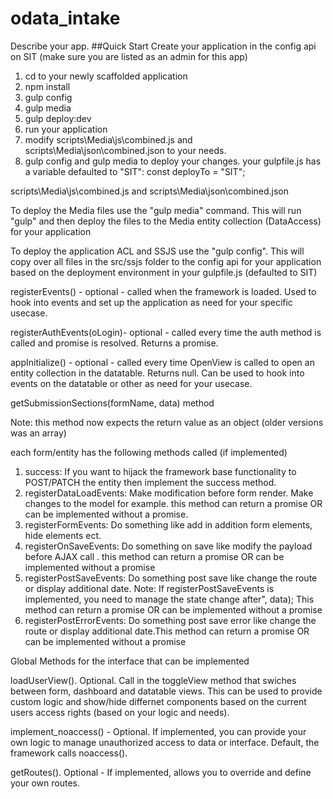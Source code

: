 odata_intake
===========
Describe your app.
##Quick Start
Create your application in the config api on SIT (make sure you are listed as an admin for this app)
1. cd to your newly scaffolded application
1. npm install
1. gulp config
1. gulp media
1. gulp deploy:dev
1. run your application
1. modify scripts\Media\js\combined.js and scripts\Media\json\combined.json to your needs.
1. gulp config and gulp media to deploy your changes.
your gulpfile.js has a variable defaulted to "SIT": const deployTo = "SIT";

scripts\Media\js\combined.js and scripts\Media\json\combined.json

To deploy the Media files use the "gulp media" command. This will run "gulp" and then deploy  the files to the Media entity collection (DataAccess) for your application

To deploy the application ACL and SSJS use the "gulp config". This will copy over all files in the src/ssjs folder to the config api for your application based on the deployment environment in your gulpfile.js (defaulted to SIT) 


registerEvents() - optional - called when the framework is loaded. Used to hook into events and set up the application as need for your specific usecase.

registerAuthEvents(oLogin)- optional - called every time the auth method is called and promise is resolved. Returns a promise.

appInitialize() - optional - called every time OpenView is called to open an entity collection in the datatable. Returns null. Can be used to hook into events on the datatable or other as need for your usecase.

getSubmissionSections(formName, data) method

Note: this method now expects the return value as an object (older versions was an array)

each form/entity has the following methods called (if implemented)

1. success: If you want to hijack the framework base functionality to POST/PATCH the entity then implement the success method.
1. registerDataLoadEvents: Make modification before form render. Make changes to the model for example. this method can return a promise OR can be implemented without a promise.
1. registerFormEvents: Do something like add in addition form elements, hide elements ect.
1. registerOnSaveEvents: Do something on save like modify the payload before AJAX call . this method can return a promise OR can be implemented without a promise
1. registerPostSaveEvents: Do something post save like change the route or display additional date. Note: If registerPostSaveEvents is implemented, you need to manage the state change after", data); This method can return a promise OR can be implemented without a promise
1. registerPostErrorEvents: Do something post save error like change the route or display additional date.This method can return a promise OR can be implemented without a promise

Global Methods for the interface that can be implemented

loadUserView(). Optional. Call in the toggleView method that swiches between form, dashboard and datatable views. This can be used to provide custom logic and show/hide differnet components based on the current users access rights (based on your logic and needs).


implement_noaccess() - Optional. If implemented, you can provide your own logic to manage unauthorized access to data or interface. Default, the framework calls noaccess().


getRoutes(). Optional - If implemented, allows you to override and define your own routes.
